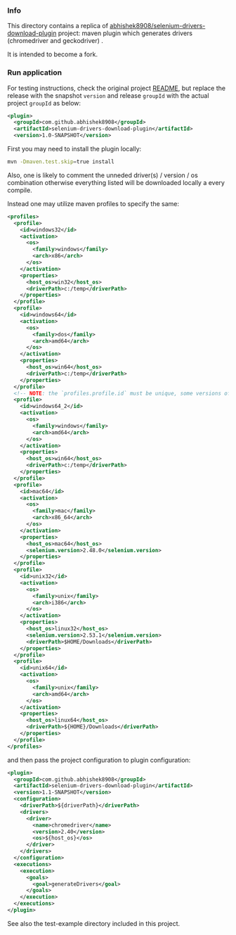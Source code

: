 ### Info

This directory contains a replica of [abhishek8908/selenium-drivers-download-plugin](https://github.com/abhishek8908/selenium-drivers-download-plugin)
project:
maven plugin which generates drivers (chromedriver and geckodriver) .

It is intended to become a fork.

### Run application

For testing instructions, check the original project [README](https://github.com/abhishek8908/selenium-drivers-download-plugin/blob/master/README.md),
but replace the release with the snapshot `version`
and release `groupId` with the actual project `groupId`
as below:
```xml
<plugin>
  <groupId>com.github.abhishek8908</groupId>
  <artifactId>selenium-drivers-download-plugin</artifactId>
  <version>1.0-SNAPSHOT</version>
```

First you may need to install the plugin locally:
```sh
mvn -Dmaven.test.skip=true install
```

Also, one is likely to comment the unneded driver(s) / version / os combination otherwise everything listed will be downloaded locally a every compile.

Instead one may utilize maven profiles to specify the same:
```xml
<profiles>
  <profile>
    <id>windows32</id>
    <activation>
      <os>
        <family>windows</family>
        <arch>x86</arch>
      </os>
    </activation>
    <properties>
      <host_os>win32</host_os>
      <driverPath>c:/temp</driverPath>
    </properties>
  </profile>
  <profile>
    <id>windows64</id>
    <activation>
      <os>
        <family>dos</family>
        <arch>amd64</arch>
      </os>
    </activation>
    <properties>
      <host_os>win64</host_os>
      <driverPath>c:/temp</driverPath>
    </properties>
  </profile>
  <!-- NOTE: the `profiles.profile.id` must be unique, some versions of Windows OS identify themselves to maven as windows or as dos -->
  <profile>
    <id>windows64_2</id>
    <activation>
      <os>
        <family>windows</family>
        <arch>amd64</arch>
      </os>
    </activation>
    <properties>
      <host_os>win64</host_os>
      <driverPath>c:/temp</driverPath>
    </properties>
  </profile>
  <profile>
    <id>mac64</id>
    <activation>
      <os>
        <family>mac</family>
        <arch>x86_64</arch>
      </os>
    </activation>
    <properties>
      <host_os>mac64</host_os>
      <selenium.version>2.48.0</selenium.version>
    </properties>
  </profile>
  <profile>
    <id>unix32</id>
    <activation>
      <os>
        <family>unix</family>
        <arch>i386</arch>
      </os>
    </activation>
    <properties>
      <host_os>linux32</host_os>
      <selenium.version>2.53.1</selenium.version>
      <driverPath>$HOME/Downloads</driverPath>
    </properties>
  </profile>
  <profile>
    <id>unix64</id>
    <activation>
      <os>
        <family>unix</family>
        <arch>amd64</arch>
      </os>
    </activation>
    <properties>
      <host_os>linux64</host_os>
      <driverPath>${HOME}/Downloads</driverPath>
    </properties>
  </profile>
</profiles>
```
and then pass the project configuration to plugin configuration:
```xml
<plugin>
  <groupId>com.github.abhishek8908</groupId>
  <artifactId>selenium-drivers-download-plugin</artifactId>
  <version>1.1-SNAPSHOT</version>
  <configuration>
    <driverPath>${driverPath}</driverPath>
    <drivers>
      <driver>
        <name>chromedriver</name>
        <version>2.40</version>
        <os>${host_os}</os>
      </driver>
    </drivers>
  </configuration>
  <executions>
    <execution>
      <goals>
        <goal>generateDrivers</goal>
      </goals>
    </execution>
  </executions>
</plugin>
```
See also the test-example directory included in this project.
